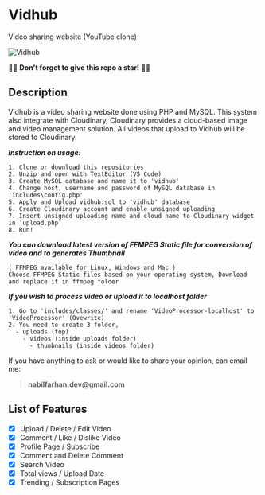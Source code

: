 # Vidhub
Video sharing website (YouTube clone)

![Vidhub](https://github.com/nabilfarhann/Vidhub/blob/master/img/Vidhub.png?raw=true)

:star2::star2: **Don't forget to give this repo a star!** :star2::star2:

## Description
Vidhub is a video sharing website done using PHP and MySQL. This system also integrate with Cloudinary, Cloudinary provides a cloud-based image and video management solution. All videos that upload to Vidhub will be stored to Cloudinary.

***Instruction on usage:***
````
1. Clone or download this repositories
2. Unzip and open with TextEditor (VS Code)
3. Create MySQL database and name it to 'vidhub'
4. Change host, username and password of MySQL database in 'includes\config.php'
5. Apply and Upload vidhub.sql to 'vidhub' database
6. Create Cloudinary account and enable unsigned uploading
7. Insert unsigned uploading name and cloud name to Cloudinary widget in 'upload.php'
8. Run!
````

***You can download latest version of FFMPEG Static file for conversion of video and to generates Thumbnail***
````
( FFMPEG available for Linux, Windows and Mac )
Choose FFMPEG Static files based on your operating system, Download and replace it in ffmpeg folder
````

***If you wish to process video or upload it to localhost folder***
````
1. Go to 'includes/classes/' and rename 'VideoProcessor-localhost' to 'VideoProcessor' (Ovewrite)
2. You need to create 3 folder,
  - uploads (top)
    - videos (inside uploads folder)
      - thumbnails (inside videos folder)
````

If you have anything to ask or would like to share your opinion, can email me:
> **__nabilfarhan.dev@gmail.com__**

## List of Features
- [x] Upload / Delete / Edit Video
- [x] Comment / Like / Dislike Video
- [x] Profile Page / Subscribe
- [x] Comment and Delete Comment
- [x] Search Video
- [x] Total views / Upload Date
- [x] Trending / Subscription Pages
